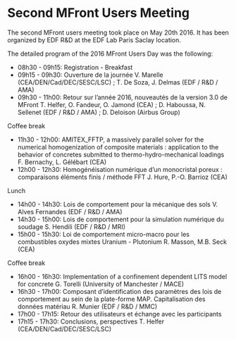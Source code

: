 # Second MFront Users Meeting

The second MFront users meeting took place on May 20th 2016. It has
been organized by EDF R&D at the EDF Lab Paris Saclay location.

The detailed program of the 2016 MFront Users Day was the following:

- 08h30 - 09h15: Registration - Breakfast 
- 09h15 - 09h30: Ouverture de la journée V. Marelle
  (CEA/DEN/Cad/DEC/SESC/LSC) ; T. De Soza, J. Delmas (EDF / R&D / AMA)
- 09h30 - 11h00: Retour sur l’année 2016, nouveautés de la version 3.0
  de MFront T. Helfer, O. Fandeur, O. Jamond (CEA) ; D. Haboussa,
  N. Sellenet (EDF / R&D / AMA) ; D. Deloison (Airbus Group)

Coffee break

- 11h30 - 12h00: AMITEX_FFTP, a massively parallel solver for the
  numerical homogenization of composite materials : application to the
  behavior of concretes submitted to thermo-hydro-mechanical loadings
  F. Bernachy, L. Gélébart (CEA)
- 12h00 - 12h30: Homogénéisation numérique d’un monocristal poreux :
  comparaisons éléments finis / méthode FFT J. Hure, P.-O. Barrioz
  (CEA)

Lunch 

- 14h00 - 14h30: Lois de comportement pour la mécanique des sols
  V. Alves Fernandes (EDF / R&D / AMA)
- 14h30 - 15h00: Lois de comportement pour la simulation numérique du
  soudage S. Hendili (EDF / R&D / MRI)
- 15h00 - 15h30: Loi de comportement micro-macro pour les combustibles
  oxydes mixtes Uranium - Plutonium R. Masson, M.B. Seck (CEA)

Coffee break 

- 16h00 - 16h30: Implementation of a confinement dependent LITS model
  for concrete G. Torelli (University of Manchester / MACE)
- 16h30 - 17h00: Composant d’identification des paramètres des lois de
  comportement au sein de la plate-forme MAP. Capitalisation des
  données matériau R. Munier (EDF / R&D / MMC)
- 17h00 - 17h15: Retour des utilisateurs et échange avec les
  participants
- 17h15 - 17h30: Conclusions, perspectives T. Helfer
  (CEA/DEN/Cad/DEC/SESC/LSC)
